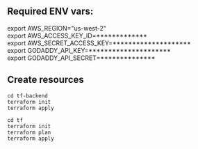 ## Required ENV vars:

export AWS_REGION="us-west-2"  
export AWS_ACCESS_KEY_ID=*************   
export AWS_SECRET_ACCESS_KEY=********************  
export GODADDY_API_KEY=*********************   
export GODADDY_API_SECRET=**************

## Create resources
```
cd tf-backend
terraform init
terraform apply

cd tf
terraform init
terraform plan
terraform apply
```
